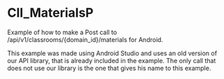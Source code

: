 ClI_MaterialsP
=============

Example of how to make a Post call to /api/v1/classrooms/{domain_id}/materials for Android.

This example was made using Android Studio and uses an old version of our API library, that is already included in the example. The only call that does not use our library is the one that gives his name to this example.



